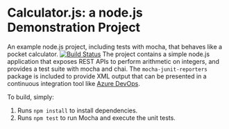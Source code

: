 Calculator.js: a node.js Demonstration Project
==============================================
An example node.js project, including tests with mocha, that behaves like
a pocket calculator.
[![Build Status](https://dev.azure.com/grrisonwang/Agile%20Planning%20and%20Portfolio%20Management%20with%20Azure%20Boards/_apis/build/status/Grrison.MyForkedcalculator?branchName=refs%2Fpull%2F1%2Fmerge)](https://dev.azure.com/grrisonwang/Agile%20Planning%20and%20Portfolio%20Management%20with%20Azure%20Boards/_build/latest?definitionId=5&branchName=refs%2Fpull%2F1%2Fmerge)
The project contains a simple node.js application that exposes REST APIs
to perform arithmetic on integers, and provides a test suite with mocha
and chai.  The `mocha-junit-reporters` package is included to provide XML
output that can be presented in a continuous integration tool like
[Azure DevOps](https://azure.com/devops).

To build, simply:

1. Runs `npm install` to install dependencies.
2. Runs `npm test` to run Mocha and execute the unit tests.

